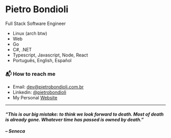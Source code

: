 # Pietro Bondioli

Full Stack Software Engineer

- Linux (arch btw)
- Web
- Go
- C#, .NET
- Typescript, Javascript, Node, React
- Português, English, Español

### 📬 How to reach me

- Email: [dev@pietrobondioli.com.br](mailto:dev@pietrobondioli.com.br)
- Linkedin: [@pietrobondioli](https://www.linkedin.com/in/pietrobondioli/)
- My Personal [Website](https://www.pietrobondioli.com.br/)

---

#### _“This is our big mistake: to think we look forward to death. Most of death is already gone. Whatever time has passed is owned by death.”_

#### _– Seneca_
